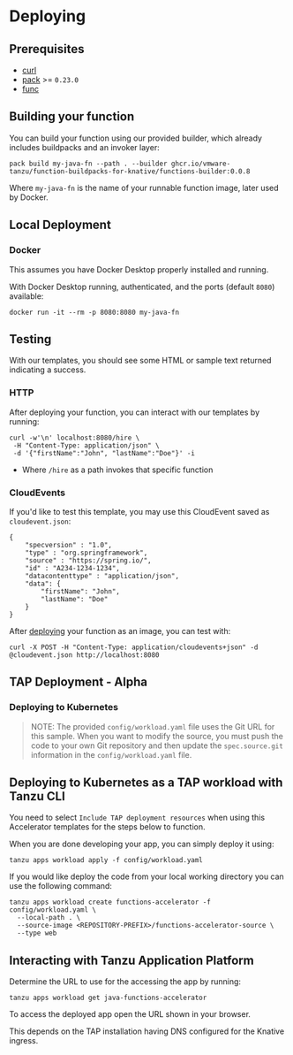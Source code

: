 # Deploying

## Prerequisites
- [curl](https://curl.se/download.html)
- [pack](https://buildpacks.io/docs/tools/pack/) >= `0.23.0`
- [func](https://github.com/knative-sandbox/kn-plugin-func/blob/main/docs/installing_cli.md)

## Building your function

You can build your function using our provided builder, which already includes buildpacks and an invoker layer:
```
pack build my-java-fn --path . --builder ghcr.io/vmware-tanzu/function-buildpacks-for-knative/functions-builder:0.0.8
```
Where `my-java-fn` is the name of your runnable function image, later used by Docker.

## Local Deployment

### Docker

This assumes you have Docker Desktop properly installed and running.

With Docker Desktop running, authenticated, and the ports (default `8080`) available:

```
docker run -it --rm -p 8080:8080 my-java-fn
```
## Testing

With our templates, you should see some HTML or sample text returned indicating a success.

### HTTP

After deploying your function, you can interact with our templates by running:
```
curl -w'\n' localhost:8080/hire \
 -H "Content-Type: application/json" \
 -d '{"firstName":"John", "lastName":"Doe"}' -i
 ```
- Where `/hire` as a path invokes that specific function

### CloudEvents

If you'd like to test this template, you may use this CloudEvent saved as `cloudevent.json`:

```
{
    "specversion" : "1.0",
    "type" : "org.springframework",
    "source" : "https://spring.io/",
    "id" : "A234-1234-1234",
    "datacontenttype" : "application/json",
    "data": {
        "firstName": "John",
        "lastName": "Doe"
    }
}
```

After [deploying](https://github.com/vmware-tanzu/function-buildpacks-for-knative/blob/main/DEPLOYING.md) your function as an image, you can test with:

```
curl -X POST -H "Content-Type: application/cloudevents+json" -d @cloudevent.json http://localhost:8080
```

## TAP Deployment - Alpha

### Deploying to Kubernetes

> NOTE: The provided `config/workload.yaml` file uses the Git URL for this sample. When you want to modify the source, you must push the code to your own Git repository and then update the `spec.source.git` information in the `config/workload.yaml` file.


## Deploying to Kubernetes as a TAP workload with Tanzu CLI

You need to select `Include TAP deployment resources` when using this Accelerator templates for the steps below to function.

When you are done developing your app, you can simply deploy it using:

```
tanzu apps workload apply -f config/workload.yaml
```

If you would like deploy the code from your local working directory you can use the following command:

```
tanzu apps workload create functions-accelerator -f config/workload.yaml \
  --local-path . \
  --source-image <REPOSITORY-PREFIX>/functions-accelerator-source \
  --type web
```

## Interacting with Tanzu Application Platform

Determine the URL to use for the accessing the app by running:

```
tanzu apps workload get java-functions-accelerator
```

To access the deployed app open the URL shown in your browser.

This depends on the TAP installation having DNS configured for the Knative ingress.
